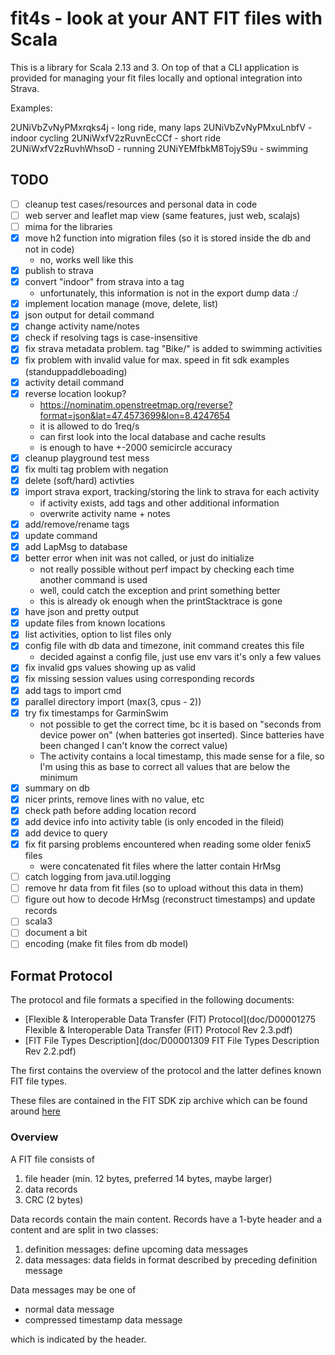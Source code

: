 # fit4s - look at your ANT FIT files with Scala

This is a library for Scala 2.13 and 3. On top of that a CLI
application is provided for managing your fit files locally and
optional integration into Strava.

Examples:

2UNiVbZvNyPMxrqks4j - long ride, many laps
2UNiVbZvNyPMxuLnbfV - indoor cycling
2UNiWxfV2zRuvnEcCCf - short ride
2UNiWxfV2zRuvhWhsoD - running
2UNiYEMfbkM8TojyS9u - swimming

## TODO

- [ ] cleanup test cases/resources and personal data in code
- [ ] web server and leaflet map view (same features, just web, scalajs)
- [ ] mima for the libraries
- [x] move h2 function into migration files (so it is stored inside
      the db and not in code)
  - no, works well like this
- [x] publish to strava 
- [x] convert "indoor" from strava into a tag
  - unfortunately, this information is not in the export dump data :/
- [x] implement location manage (move, delete, list)
- [x] json output for detail command
- [x] change activity name/notes
- [x] check if resolving tags is case-insensitive
- [x] fix strava metadata problem. tag "Bike/" is added to swimming activities
- [x] fix problem with invalid value for max. speed in fit sdk examples (standuppaddleboading)
- [x] activity detail command
- [x] reverse location lookup?
  - https://nominatim.openstreetmap.org/reverse?format=json&lat=47.4573699&lon=8.4247654
  - it is allowed to do 1req/s
  - can first look into the local database and cache results
  - is enough to have +-2000 semicircle accuracy
- [x] cleanup playground test mess
- [x] fix multi tag problem with negation
- [x] delete (soft/hard) activties
- [x] import strava export, tracking/storing the link to strava for each activity
  - if activity exists, add tags and other additional information
  - overwrite activity name + notes
- [x] add/remove/rename tags
- [x] update command
- [x] add LapMsg to database
- [x] better error when init was not called, or just do initialize
  - not really possible without perf impact by checking each time
    another command is used
  - well, could catch the exception and print something better
  - this is already ok enough when the printStacktrace is gone
- [x] have json and pretty output
- [x] update files from known locations
- [x] list activities, option to list files only 
- [x] config file with db data and timezone, init command creates this file
  - decided against a config file, just use env vars it's only a few values
- [x] fix invalid gps values showing up as valid
- [x] fix missing session values using corresponding records
- [x] add tags to import cmd
- [x] parallel directory import (max(3, cpus - 2))
- [x] try fix timestamps for GarminSwim
  - not possible to get the correct time, bc it is based on "seconds
    from device power on" (when batteries got inserted). Since
    batteries have been changed I can't know the correct value)
  - The activity contains a local timestamp, this made sense for a
    file, so I'm using this as base to correct all values that are
    below the minimum
- [x] summary on db
- [x] nicer prints, remove lines with no value, etc
- [x] check path before adding location record
- [x] add device info into activity table (is only encoded in the fileid)
- [x] add device to query
- [x] fix fit parsing problems encountered when reading some older fenix5 files
  - were concatenated fit files where the latter contain HrMsg
- [ ] catch logging from java.util.logging
- [ ] remove hr data from fit files (so to upload without this data in them)
- [ ] figure out how to decode HrMsg (reconstruct timestamps) and update records
- [ ] scala3
- [ ] document a bit
- [ ] encoding (make fit files from db model)

## Format Protocol

The protocol and file formats a specified in the following documents:

- [Flexible & Interoperable Data Transfer (FIT) Protocol](doc/D00001275 Flexible & Interoperable Data Transfer (FIT) Protocol Rev 2.3.pdf)
- [FIT File Types Description](doc/D00001309 FIT File Types Description Rev 2.2.pdf)

The first contains the overview of the protocol and the latter defines
known FIT file types.

These files are contained in the FIT SDK zip archive which can be found 
around [here](https://developer.garmin.com/fit/protocol/)

### Overview

A FIT file consists of

1. file header (min. 12 bytes, preferred 14 bytes, maybe larger)
2. data records
3. CRC (2 bytes)

Data records contain the main content. Records have a 1-byte header
and a content and are split in two classes:

1. definition messages: define upcoming data messages
2. data messages: data fields in format described by preceding
   definition message

Data messages may be one of

- normal data message
- compressed timestamp data message

which is indicated by the header.
